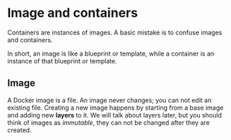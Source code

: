 # Image and containers

Containers are instances of images. A basic mistake is to confuse images and containers.

In short, an image is like a blueprint or template, while a container is an instance of that blueprint or template.

## Image

A Docker image is a file. An image never changes; you can not edit an existing file. Creating a new image happens by starting from a base image and adding new **layers** to it. We will talk about layers later, but you should think of images as *immutable*, they can not be changed after they are created.

